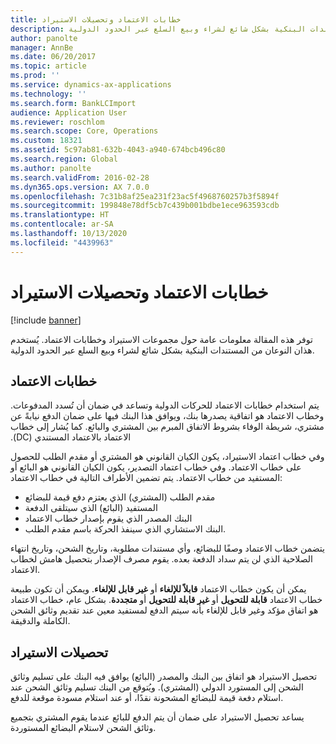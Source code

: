 ```yaml
---
title: خطابات الاعتماد وتحصيلات الاستيراد
description: توفر هذه المقالة معلومات عامة حول مجموعات الاستيراد وخطابات الاعتماد. يُستخدم هذان النوعان من المستندات البنكية بشكل شائع لشراء وبيع السلع عبر الحدود الدولية.
author: panolte
manager: AnnBe
ms.date: 06/20/2017
ms.topic: article
ms.prod: ''
ms.service: dynamics-ax-applications
ms.technology: ''
ms.search.form: BankLCImport
audience: Application User
ms.reviewer: roschlom
ms.search.scope: Core, Operations
ms.custom: 18321
ms.assetid: 5c97ab81-632b-4043-a940-674bcb496c80
ms.search.region: Global
ms.author: panolte
ms.search.validFrom: 2016-02-28
ms.dyn365.ops.version: AX 7.0.0
ms.openlocfilehash: 7c31b8af25ea231f23ac5f4968760257b3f5894f
ms.sourcegitcommit: 199848e78df5cb7c439b001bdbe1ece963593cdb
ms.translationtype: HT
ms.contentlocale: ar-SA
ms.lasthandoff: 10/13/2020
ms.locfileid: "4439963"
---
```

# <a name="letters-of-credit-and-import-collections"></a>خطابات الاعتماد وتحصيلات الاستيراد

[!include [banner](../includes/banner.md)]

توفر هذه المقالة معلومات عامة حول مجموعات الاستيراد وخطابات الاعتماد. يُستخدم هذان النوعان من المستندات البنكية بشكل شائع لشراء وبيع السلع عبر الحدود الدولية.

<a name="letters-of-credit"></a>خطابات الاعتماد
-----------------

‏‫يتم استخدام خطابات الاعتماد للحركات الدولية وتساعد في ضمان أن تُسدد المدفوعات. وخطاب الاعتماد هو اتفاقية يصدرها بنك، ويوافق هذا البنك فيها على ضمان الدفع نيابةً عن مشتري، شريطة الوفاء بشروط الاتفاق المبرم بين المشتري والبائع. كما يُشار إلى خطاب الاعتماد بالاعتماد المستندي (DC).‬

وفي خطاب اعتماد الاستيراد، يكون الكيان القانوني هو المشتري أو مقدم الطلب للحصول على خطاب الاعتماد. وفي خطاب اعتماد التصدير، يكون الكيان القانوني هو البائع أو المستفيد من خطاب الاعتماد. يتم تضمين الأطراف التالية في خطاب الاعتماد:

-   مقدم الطلب (المشتري) الذي يعتزم دفع قيمة للبضائع
-   المستفيد (البائع) الذي سيتلقى الدفعة
-   البنك المصدر الذي يقوم بإصدار خطاب الاعتماد
-   البنك الاستشاري الذي سينفذ الحركة باسم مقدم الطلب.

يتضمن خطاب الاعتماد وصفًا للبضائع، وأي مستندات مطلوبة، وتاريخ الشحن، وتاريخ انتهاء الصلاحية الذي لن يتم سداد الدفعة بعده. يقوم مصرف الإصدار بتحصيل هامش لخطاب الاعتماد. 

يمكن أن يكون خطاب الاعتماد **قابلاً للإلغاء** أو **غير قابل للإلغاء**. ويمكن أن تكون طبيعة خطاب الاعتماد **قابلة للتحويل** أو **غير قابلة للتحويل** أو **متجددة**. بشكل عام، خطاب الاعتماد هو اتفاق مؤكد وغير قابل للإلغاء بأنه سيتم الدفع لمستفيد معين عند تقديم وثائق الشحن الكاملة والدقيقة.

## <a name="import-collections"></a>تحصيلات الاستيراد
تحصيل الاستيراد هو اتفاق بين البنك والمصدر (البائع) يوافق فيه البنك على تسليم وثائق الشحن إلى المستورد الدولي (المشتري). ويُتوقع من البنك تسليم وثائق الشحن عند استلام دفعة قيمة للبضائع المشحونة نقدًا، أو عند استلام مسودة موقعة للدفع. 

يساعد تحصيل الاستيراد على ضمان أن يتم الدفع للبائع عندما يقوم المشتري بتجميع وثائق الشحن لاستلام البضائع المستوردة.



